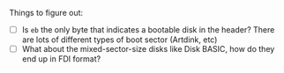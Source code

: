 Things to figure out:
 - [ ] Is `eb` the only byte that indicates a bootable disk in the header? There are lots of different types of boot sector (Artdink, etc)
 - [ ] What about the mixed-sector-size disks like Disk BASIC, how do they end up in FDI format?
